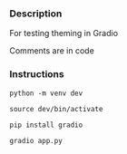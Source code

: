 ### Description

For testing theming in Gradio

Comments are in code



### Instructions

```
python -m venv dev

source dev/bin/activate

pip install gradio

gradio app.py
```
